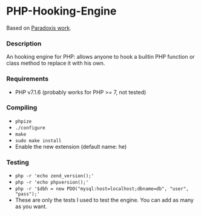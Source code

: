 # PHP-Hooking-Engine

Based on [Paradoxis work](https://github.com/Paradoxis/PHP-Rootkit).

### Description
An hooking engine for PHP: allows anyone to hook a builtin PHP function or class method to replace it with his own.

### Requirements
* PHP v7.1.6 (probably works for PHP >= 7, not tested)

### Compiling
* `phpize`
* `./configure`
* `make`
* `sudo make install`
* Enable the new extension (default name: he)

### Testing
* `php -r 'echo zend_version();'`
* `php -r 'echo phpversion();'`
* `php -r '$dbh = new PDO("mysql:host=localhost;dbname=db", "user", "pass");'`
* These are only the tests I used to test the engine. You can add as many as you want.